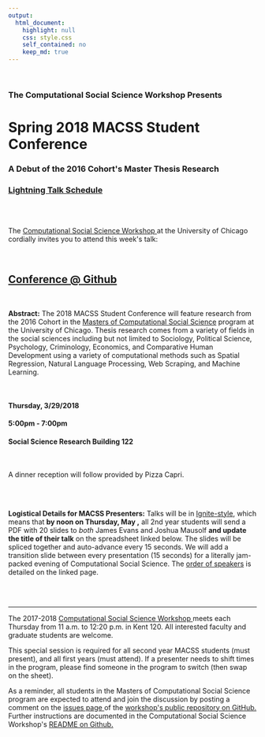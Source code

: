 ```yaml
---
output:
  html_document:
    highlight: null
    css: style.css
    self_contained: no
    keep_md: true
---
```






<br>

<h3 class=pfblock-header> The Computational Social Science Workshop Presents </h3>

<h1 class=pfblock-header3> Spring 2018 MACSS Student Conference </h1>
<h3 class=pfblock-header3> A Debut of the 2016 Cohort's Master Thesis Research </h3>
<h3 class=pfblock-header3>
  <a href="https://docs.google.com/spreadsheets/d/16-5wUB0xmpvMVjqaQThD5TUMvufncGi3ztG1cnPE3p4/edit#gid=0" >Lightning Talk Schedule</a></h3>
<br><br>



<p class=pfblock-header3>The <a href="https://macss.uchicago.edu/content/computation-workshop"> Computational Social Science Workshop </a> at the University of Chicago cordially invites you to attend this week's talk:</p>

<br>

<div class=pfblock-header3>
<h2 class=pfblock-header>
  <a href="https://github.com/uchicago-computation-workshop/2018_spring_conference" >Conference @ Github</a>
</h2>

<br>
</div>

<p class=footertext2>

**Abstract:** The 2018 MACSS Student Conference will feature research from the 2016 Cohort in the [Masters of Computational Social Science](https://macss.uchicago.edu) program at the University of Chicago. Thesis research comes from a variety of fields in the social sciences including but not limited to Sociology, Political Science, Psychology, Criminology, Economics, and Comparative Human Development using a variety of computational methods such as Spatial Regression, Natural Language Processing, Web Scraping, and Machine Learning.
<p class=footertext2>
<br>

<h4 class=pfblock-header3> Thursday, 3/29/2018 </h4>
<h4 class=pfblock-header3> 5:00pm - 7:00pm </h4>
<h4 class=pfblock-header3> Social Science Research Building 122 </h4>

<br>

<p class=pfblock-header3>A dinner reception will follow provided by Pizza Capri.</p>

<br><br>

<p class=footertext2>

**Logistical Details for MACSS Presenters:** Talks will be in [Ignite-style](http://www.ignitetalks.io/), which means that **by noon on Thursday, May ,** all 2nd year students will send a PDF with 20 slides to *both* James Evans and Joshua Mausolf **and update the title of their talk** on the spreadsheet linked below. The slides will be spliced together and auto-advance every 15 seconds. We will add a transition slide between every presentation (15 seconds) for a literally jam-packed evening of Computational Social Science. The [order of speakers](https://docs.google.com/spreadsheets/d/16-5wUB0xmpvMVjqaQThD5TUMvufncGi3ztG1cnPE3p4/edit?usp=sharing) is detailed on the linked page.


</p>




<br><br>

---

<p class=footertext> The 2017-2018 <a href="https://macss.uchicago.edu/content/computation-workshop"> Computational Social Science Workshop </a> meets each Thursday from 11 a.m. to 12:20 p.m. in Kent 120. All interested faculty and graduate students are welcome.</p>

<p class=footertext>This special session is required for all second year MACSS students (must present), and all first years (must attend). If a presenter needs to shift times in the program, please find someone in the program to switch (then swap on the sheet).</p>

<p class=footertext> As a reminder, all students in the Masters of Computational Social Science program are expected to attend and join the discussion by posting a comment on the <a href="https://github.com/uchicago-computation-workshop/2018_spring_conference/issues"> issues page </a> of the <a href="https://github.com/uchicago-computation-workshop/spring_2018_macss_student_conference"> workshop's public repository on GitHub.</a> Further instructions are documented in the Computational Social Science Workshop's <a href="https://github.com/uchicago-computation-workshop/README"> README on Github.
</a></p>
